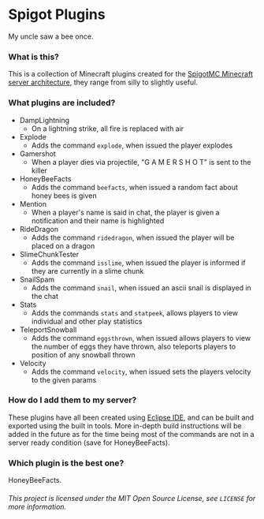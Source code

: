 # Spigot Plugins

My uncle saw a bee once.

### What is this?

This is a collection of Minecraft plugins created for the [SpigotMC Minecraft server architecture](https://www.spigotmc.org/), they range from silly to slightly useful.

### What plugins are included?

* DampLightning
  * On a lightning strike, all fire is replaced with air
* Explode
  * Adds the command `explode`, when issued the player explodes
* Gamershot
  * When a player dies via projectile, "G A M E R S H O T" is sent to the killer
* HoneyBeeFacts
  * Adds the command `beefacts`, when issued a random fact about honey bees is given
* Mention
  * When a player's name is said in chat, the player is given a notification and their name is highlighted
* RideDragon
  * Adds the command `ridedragon`, when issued the player will be placed on a dragon
* SlimeChunkTester
  * Adds the command `isslime`, when issued the player is informed if they are currently in a slime chunk
* SnailSpam
  * Adds the command `snail`, when issued an ascii snail is displayed in the chat
* Stats
  * Adds the commands `stats` and `statpeek`, allows players to view individual and other play statistics
* TeleportSnowball
  * Adds the command `eggsthrown`, when issued allows players to view the number of eggs they have thrown, also teleports players to position of any snowball thrown
* Velocity
  * Adds the command `velocity`, when issued sets the players velocity to the given params

### How do I add them to my server?

These plugins have all been created using [Eclipse IDE](https://www.eclipse.org/), and can be built and exported using the built in tools. More in-depth build instructions will be added in the future as for the time being most of the commands are not in a server ready condition (save for HoneyBeeFacts).

### Which plugin is the best one?

HoneyBeeFacts.

###### This project is licensed under the MIT Open Source License, see `LICENSE` for more information.